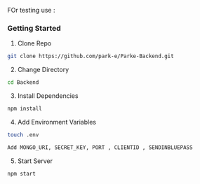 FOr testing use :




### Getting Started

1. Clone Repo

```bash
git clone https://github.com/park-e/Parke-Backend.git
```

2. Change Directory

```bash
cd Backend
```

3. Install Dependencies

```bash
npm install
```

4. Add Environment Variables

```bash
touch .env

Add MONGO_URI, SECRET_KEY, PORT , CLIENTID , SENDINBLUEPASS
```

5. Start Server

```bash
npm start
```